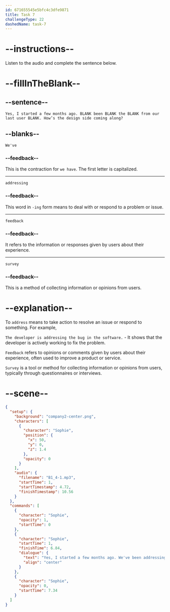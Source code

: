 ```yaml
---
id: 671655545e5bfc4c3dfe9871
title: Task 7
challengeType: 22
dashedName: task-7
---
```


<!-- (audio) Sophie: Yes, I started a few months ago. We've been addressing the feedback from our last user survey. How’s the design side coming along? -->

# --instructions--

Listen to the audio and complete the sentence below.

# --fillInTheBlank--

## --sentence--

`Yes, I started a few months ago. BLANK been BLANK the BLANK from our last user BLANK. How’s the design side coming along?`

## --blanks--

`We've`

### --feedback--

This is the contraction for `we have`. The first letter is capitalized.

---

`addressing`

### --feedback--

This word in `-ing` form means to deal with or respond to a problem or issue.

---

`feedback`

### --feedback--

It refers to the information or responses given by users about their experience.

---

`survey`

### --feedback--

This is a method of collecting information or opinions from users.

# --explanation--

To `address` means to take action to resolve an issue or respond to something. For example,

`The developer is addressing the bug in the software.` - It shows that the developer is actively working to fix the problem.

`Feedback` refers to opinions or comments given by users about their experience, often used to improve a product or service.

`Survey` is a tool or method for collecting information or opinions from users, typically through questionnaires or interviews.

# --scene--

```json
{
  "setup": {
    "background": "company2-center.png",
    "characters": [
      {
        "character": "Sophie",
        "position": {
          "x": 50,
          "y": 0,
          "z": 1.4
        },
        "opacity": 0
      }
    ],
    "audio": {
      "filename": "B1_4-1.mp3",
      "startTime": 1,
      "startTimestamp": 4.72,
      "finishTimestamp": 10.56
    }
  },
  "commands": [
    {
      "character": "Sophie",
      "opacity": 1,
      "startTime": 0
    },
    {
      "character": "Sophie",
      "startTime": 1,
      "finishTime": 6.84,
      "dialogue": {
        "text": "Yes, I started a few months ago. We've been addressing the feedback from our last user survey. How's the design side coming along?",
        "align": "center"
      }
    },
    {
      "character": "Sophie",
      "opacity": 0,
      "startTime": 7.34
    }
  ]
}
```
